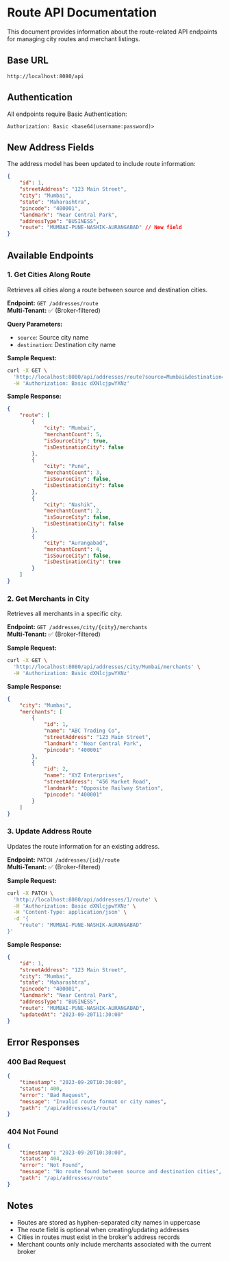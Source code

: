 # Route API Documentation

This document provides information about the route-related API endpoints for managing city routes and merchant listings.

## Base URL
```
http://localhost:8080/api
```

## Authentication
All endpoints require Basic Authentication:
```
Authorization: Basic <base64(username:password)>
```

## New Address Fields
The address model has been updated to include route information:
```json
{
    "id": 1,
    "streetAddress": "123 Main Street",
    "city": "Mumbai",
    "state": "Maharashtra",
    "pincode": "400001",
    "landmark": "Near Central Park",
    "addressType": "BUSINESS",
    "route": "MUMBAI-PUNE-NASHIK-AURANGABAD" // New field
}
```

## Available Endpoints

### 1. Get Cities Along Route
Retrieves all cities along a route between source and destination cities.

**Endpoint:** `GET /addresses/route`  
**Multi-Tenant:** ✅ (Broker-filtered)

**Query Parameters:**
- `source`: Source city name
- `destination`: Destination city name

**Sample Request:**
```bash
curl -X GET \
  'http://localhost:8080/api/addresses/route?source=Mumbai&destination=Aurangabad' \
  -H 'Authorization: Basic dXNlcjpwYXNz'
```

**Sample Response:**
```json
{
    "route": [
        {
            "city": "Mumbai",
            "merchantCount": 5,
            "isSourceCity": true,
            "isDestinationCity": false
        },
        {
            "city": "Pune",
            "merchantCount": 3,
            "isSourceCity": false,
            "isDestinationCity": false
        },
        {
            "city": "Nashik",
            "merchantCount": 2,
            "isSourceCity": false,
            "isDestinationCity": false
        },
        {
            "city": "Aurangabad",
            "merchantCount": 4,
            "isSourceCity": false,
            "isDestinationCity": true
        }
    ]
}
```

### 2. Get Merchants in City
Retrieves all merchants in a specific city.

**Endpoint:** `GET /addresses/city/{city}/merchants`  
**Multi-Tenant:** ✅ (Broker-filtered)

**Sample Request:**
```bash
curl -X GET \
  'http://localhost:8080/api/addresses/city/Mumbai/merchants' \
  -H 'Authorization: Basic dXNlcjpwYXNz'
```

**Sample Response:**
```json
{
    "city": "Mumbai",
    "merchants": [
        {
            "id": 1,
            "name": "ABC Trading Co",
            "streetAddress": "123 Main Street",
            "landmark": "Near Central Park",
            "pincode": "400001"
        },
        {
            "id": 2,
            "name": "XYZ Enterprises",
            "streetAddress": "456 Market Road",
            "landmark": "Opposite Railway Station",
            "pincode": "400001"
        }
    ]
}
```

### 3. Update Address Route
Updates the route information for an existing address.

**Endpoint:** `PATCH /addresses/{id}/route`  
**Multi-Tenant:** ✅ (Broker-filtered)

**Sample Request:**
```bash
curl -X PATCH \
  'http://localhost:8080/api/addresses/1/route' \
  -H 'Authorization: Basic dXNlcjpwYXNz' \
  -H 'Content-Type: application/json' \
  -d '{
    "route": "MUMBAI-PUNE-NASHIK-AURANGABAD"
}'
```

**Sample Response:**
```json
{
    "id": 1,
    "streetAddress": "123 Main Street",
    "city": "Mumbai",
    "state": "Maharashtra",
    "pincode": "400001",
    "landmark": "Near Central Park",
    "addressType": "BUSINESS",
    "route": "MUMBAI-PUNE-NASHIK-AURANGABAD",
    "updatedAt": "2023-09-20T11:30:00"
}
```

## Error Responses

### 400 Bad Request
```json
{
    "timestamp": "2023-09-20T10:30:00",
    "status": 400,
    "error": "Bad Request",
    "message": "Invalid route format or city names",
    "path": "/api/addresses/1/route"
}
```

### 404 Not Found
```json
{
    "timestamp": "2023-09-20T10:30:00",
    "status": 404,
    "error": "Not Found",
    "message": "No route found between source and destination cities",
    "path": "/api/addresses/route"
}
```

## Notes
- Routes are stored as hyphen-separated city names in uppercase
- The route field is optional when creating/updating addresses
- Cities in routes must exist in the broker's address records
- Merchant counts only include merchants associated with the current broker